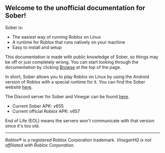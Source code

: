 ## Welcome to the unofficial documentation for Sober!

Sober is:
* The easiest way of running Roblox on Linux
* A runtime for Roblox that runs natively on your machine
* Easy to install and setup

This documentation is made with public knowledge of Sober, so things may be off or just completely wrong. You can start looking through the documentation by clicking [Browse](../browser.html) at the top of the page.

In short, Sober allows you to play Roblox on Linux by using the Android version of Roblox with a special runtime for it. You can find the Sober website [here](https://sober.vinegarhq.org/).

The Discord server for Sober and Vinegar can be found [here](https://discord.gg/vinegarhq-1069506340973707304).


* Current Sober APK: v655
* Current official Roblox APK: v657

<p class="tiny">End of Life (EOL) means the servers won't communicate with that version since it's too old.</p>

<hr>

*Roblox*® is a registered Roblox Corporation trademark. *VinegarHQ is not affiliated with Roblox Corporation.*
